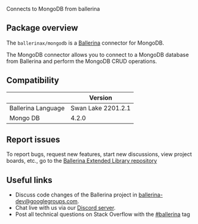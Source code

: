 Connects to MongoDB from ballerina 

## Package overview

The `ballerinax/mongodb` is a [Ballerina](https://ballerina.io/) connector for MongoDB.

The MongoDB connector allows you to connect to a MongoDB database from Ballerina and perform the MongoDB CRUD operations.

## Compatibility

|                           | Version                     |
|---------------------------|-----------------------------|
| Ballerina Language        | Swan Lake 2201.2.1          |
| Mongo DB                  | 4.2.0                       |

## Report issues
To report bugs, request new features, start new discussions, view project boards, etc., go to the [Ballerina Extended Library repository](https://github.com/ballerina-platform/ballerina-extended-library)

## Useful links
- Discuss code changes of the Ballerina project in [ballerina-dev@googlegroups.com](mailto:ballerina-dev@googlegroups.com).
- Chat live with us via our [Discord server](https://discord.gg/ballerinalang).
- Post all technical questions on Stack Overflow with the [#ballerina](https://stackoverflow.com/questions/tagged/ballerina) tag

